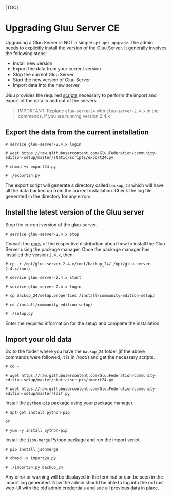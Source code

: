 [TOC]

# Upgrading Gluu Server CE

Upgrading a Gluu Server is NOT a simple `apt-get upgrade`. The admin needs to explicitly install the version of the Gluu Server. It generally involves the following steps:

* Install new version
* Export the data from your current version
* Stop the current Gluu Server
* Start the new version of Gluu Server
* Import data into the new server

Gluu provides the required [scripts](https://github.com/GluuFederation/community-edition-setup/tree/master/static/scripts) necessary to perform the import and export of the data in and out of the servers.

> IMPORTANT: Replace `gluu-server24` with `gluu-server-2.4.x` in the commands, if you are running version 2.4.x

## Export the data from the current installation

```
# service gluu-server-2.4.x login

# wget https://raw.githubusercontent.com/GluuFederation/community-edition-setup/master/static/scripts/export24.py

# chmod +x export24.py

# ./export24.py
```

The export script will generate a directory called `backup_24` which will have all the data backed up from the current installation.
Check the log file generated in the directory for any errors.

## Install the latest version of the Gluu server

Stop the current version of the gluu-server.

```
# service gluu-server-2.4.x stop
```

Consult the [docs](https://www.gluu.org/docs/deployment/) of the respective distribution about how to install the Gluu Server using the package manager.
Once the package manager has installed the version `2.4.x`, then:

```
# cp -r /opt/gluu-server-2.4.x/root/backup_24/ /opt/gluu-server-2.4.x/root/

# service gluu-server-2.4.x start

# service gluu-server-2.4.x login

# cp backup_24/setup.properties /install/community-edition-setup/

# cd /install/community-edition-setup/

# ./setup.py
```

Enter the required information for the setup and complete the installation.

## Import your old data

Go to the folder where you have the `backup_24` folder (if the above commands were followed, it is in /root/) and  get the necessary scripts.

```
# cd ~

# wget https://raw.githubusercontent.com/GluuFederation/community-edition-setup/master/static/scripts/import24.py

# wget https://raw.githubusercontent.com/GluuFederation/community-edition-setup/master/ldif.py
```

Install the `python-pip` package using your package manager.

```
# apt-get install python-pip

or

# yum -y install python-pip
```

Install the `json-merge` Python package and run the import script.

```
# pip install jsonmerge

# chmod +x import24.py

# ./import24.py backup_24
```

Any error or warning will be displayed in the terminal or can be seen in the import log generated. Now the admin should be able to log into the oxTrust web-UI with the old admin credentials and see all previous data in place.
